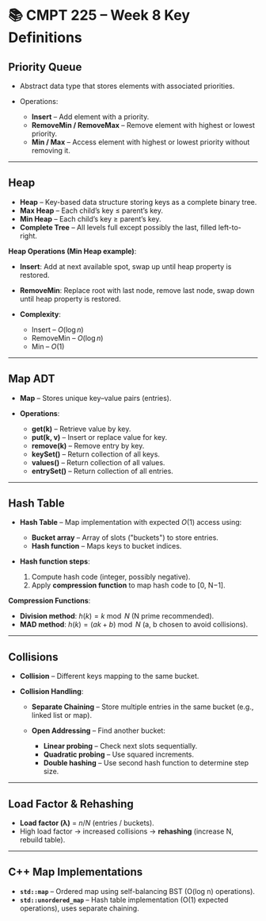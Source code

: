 
# 📚 CMPT 225 – Week 8 Key Definitions

## **Priority Queue**

* Abstract data type that stores elements with associated priorities.
* Operations:

  * **Insert** – Add element with a priority.
  * **RemoveMin / RemoveMax** – Remove element with highest or lowest priority.
  * **Min / Max** – Access element with highest or lowest priority without removing it.

---

## **Heap**

* **Heap** – Key-based data structure storing keys as a complete binary tree.
* **Max Heap** – Each child’s key ≤ parent’s key.
* **Min Heap** – Each child’s key ≥ parent’s key.
* **Complete Tree** – All levels full except possibly the last, filled left-to-right.

**Heap Operations (Min Heap example)**:

* **Insert**: Add at next available spot, swap up until heap property is restored.
* **RemoveMin**: Replace root with last node, remove last node, swap down until heap property is restored.
* **Complexity**:

  * Insert – $O(\log n)$
  * RemoveMin – $O(\log n)$
  * Min – $O(1)$

---

## **Map ADT**

* **Map** – Stores unique key–value pairs (entries).
* **Operations**:

  * **get(k)** – Retrieve value by key.
  * **put(k, v)** – Insert or replace value for key.
  * **remove(k)** – Remove entry by key.
  * **keySet()** – Return collection of all keys.
  * **values()** – Return collection of all values.
  * **entrySet()** – Return collection of all entries.

---

## **Hash Table**

* **Hash Table** – Map implementation with expected $O(1)$ access using:

  * **Bucket array** – Array of slots ("buckets") to store entries.
  * **Hash function** – Maps keys to bucket indices.
* **Hash function steps**:

  1. Compute hash code (integer, possibly negative).
  2. Apply **compression function** to map hash code to \[0, N−1].

**Compression Functions**:

* **Division method**: $h(k) = k \bmod N$ (N prime recommended).
* **MAD method**: $h(k) = (a k + b) \bmod N$ (a, b chosen to avoid collisions).

---

## **Collisions**

* **Collision** – Different keys mapping to the same bucket.
* **Collision Handling**:

  * **Separate Chaining** – Store multiple entries in the same bucket (e.g., linked list or map).
  * **Open Addressing** – Find another bucket:

    * **Linear probing** – Check next slots sequentially.
    * **Quadratic probing** – Use squared increments.
    * **Double hashing** – Use second hash function to determine step size.

---

## **Load Factor & Rehashing**

* **Load factor (λ)** = $n / N$ (entries / buckets).
* High load factor → increased collisions → **rehashing** (increase N, rebuild table).

---

## **C++ Map Implementations**

* **`std::map`** – Ordered map using self-balancing BST (O(log n) operations).
* **`std::unordered_map`** – Hash table implementation (O(1) expected operations), uses separate chaining.

